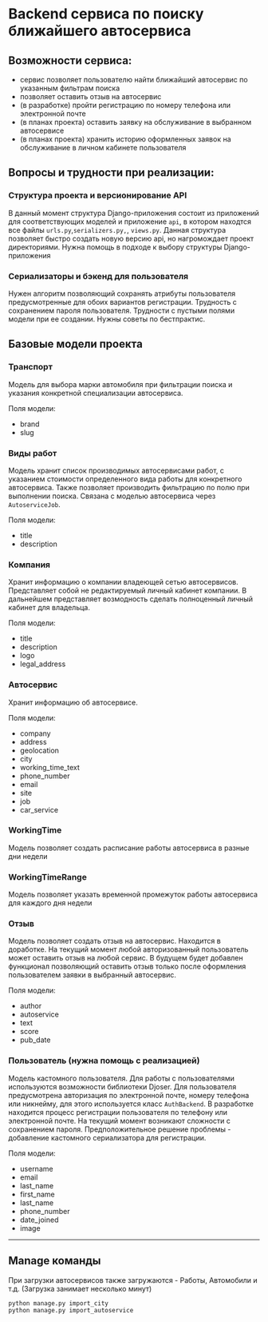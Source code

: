 # Backend сервиса по поиску ближайшего автосервиса

## Возможности сервиса:
- сервис позволяет пользователю найти ближайший автосервис по указанным
фильтрам поиска
- позволяет оставить отзыв на автосервис
- (в разработке) пройти регистрацию по номеру телефона или электронной почте
- (в планах проекта) оставить заявку на обслуживание в выбранном автосервисе
- (в планах проекта) хранить историю оформленных заявок на обслуживание в 
личном кабинете пользователя

## Вопросы и трудности при реализации:

### Структура проекта и версионирование API
В данный момент структура Django-приложения состоит из приложений для 
соответствующих моделей и приложение `api`, в котором находтся все файлы 
`urls.py`,`serializers.py,`, `views.py`. Данная структура позволяет быстро
создать новую версию api, но нагромождает проект директориями. Нужна помощь в 
подходе к выбору структуры Django-приложения

### Сериализаторы и бэкенд для пользователя
Нужен алгоритм позволяющий сохранять атрибуты пользователя предусмотренные для
обоих вариантов регистрации. Трудность с сохранением пароля пользователя. 
Трудности с пустыми полями модели при ее создании. Нужны советы по бестпрактис.

## Базовые модели проекта
### Транспорт
Модель для выбора марки автомобиля при фильтрации поиска и указания конкретной 
специализации автосервиса.

Поля модели:
- brand
- slug

### Виды работ
Модель хранит список производимых автосервисами работ, с указанием стоимости 
определенного вида работы для конкретного автосервиса. Также позволяет 
производить фильтрацию по полю при выполнении поиска. Связана с моделью
автосервиса через `AutoserviceJob`.

Поля модели:
- title
- description


### Компания
Хранит информацию о компании владеющей сетью автосервисов. Представляет собой 
не редактируемый личный кабинет компании. В дальнейшем представляет возмодность
сделать полноценный личный кабинет для владельца.

Поля модели:
- title
- description
- logo
- legal_address

### Автосервис
Хранит информацию об автосервисе.

Поля модели:
- company
- address
- geolocation
- city
- working_time_text
- phone_number
- email
- site
- job
- car_service

### WorkingTime
Модель позволяет создать расписание работы автосервиса в разные дни недели

### WorkingTimeRange
Модель позволяет указать временной промежуток работы автосервиса для каждого
дня недели

### Отзыв
Модель позволяет создать отзыв на автосервис. Находится в доработке. На текущий 
момент любой авторизованный пользователь может оставить отзыв на любой сервис.
В будущем будет добавлен функционал позволяющий оставить отзыв только после 
оформления пользователем заявки в выбранный автосервис.

Поля модели:
- author
- autoservice
- text
- score
- pub_date

### Пользователь (нужна помощь с реализацией)
Модель кастомного пользователя. Для работы с пользователями используются
возможности библиотеки Djoser. Для пользователя предусмотрена авторизация по
электронной почте, номеру телефона или никнейму, для этого используется класс
`AuthBackend`. В разработке находится процесс регистрации пользователя по 
телефону или электронной почте. На текущий момент возникают сложности с
сохранением пароля. Предположительное решение проблемы - добавление кастомного
сериализатора для регистрации.

Поля модели:
- username
- email
- last_name
- first_name
- last_name
- phone_number
- date_joined
- image

***
## Manage команды
При загрузки автосервисов также загружаются - Работы, Автомобили и т.д. (Загрузка занимает несколько минут)
```
python manage.py import_city
python manage.py import_autoservice
```